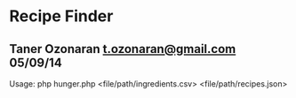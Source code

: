 # Recipe Finder
## Taner Ozonaran t.ozonaran@gmail.com 05/09/14

Usage: php hunger.php <file/path/ingredients.csv> <file/path/recipes.json>